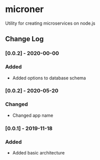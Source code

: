 # microner
Utility for creating microservices on node.js

## Change Log
### [0.0.2] - 2020-00-00
### Added
- Added options to database schema
### [0.0.2] - 2020-05-20
### Changed
- Changed app name
### [0.0.1] - 2019-11-18
### Added
- Added basic architecture